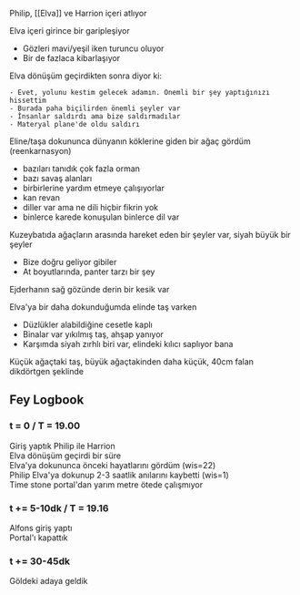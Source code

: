 Philip, [[Elva]] ve Harrion içeri atlıyor  
  
Elva içeri girince bir garipleşiyor  
- Gözleri mavi/yeşil iken turuncu oluyor  
- Bir de fazlaca kibarlaşıyor  
	  
Elva dönüşüm geçirdikten sonra diyor ki:  
```  
- Evet, yolunu kestim gelecek adamın. Önemli bir şey yaptığınızı hissettim  
- Burada paha biçilirden önemli şeyler var  
- İnsanlar saldırdı ama bize saldırmadılar  
- Materyal plane'de oldu saldırı  
```  
  
Eline/taşa dokununca dünyanın köklerine giden bir ağaç gördüm (reenkarnasyon)  
- bazıları tanıdık çok fazla orman  
- bazı savaş alanları  
- birbirlerine yardım etmeye çalışıyorlar  
- kan revan  
- diller var ama ne dili hiçbir fikrin yok  
- binlerce karede konuşulan binlerce dil var  
  
Kuzeybatıda ağaçların arasında hareket eden bir şeyler var, siyah büyük bir şeyler  
- Bize doğru geliyor gibiler  
- At boyutlarında, panter tarzı bir şey  
  
Ejderhanın sağ gözünde derin bir kesik var  
  
Elva'ya bir daha dokunduğumda elinde taş varken  
- Düzlükler alabildiğine cesetle kaplı  
- Binalar var yıkılmış taş, ahşap yanıyor  
- Karşımda siyah zırhlı biri var, elindeki kılıcı saplıyor bana  
  
Küçük ağaçtaki taş, büyük ağaçtakinden daha küçük, 40cm falan dikdörtgen şeklinde  
  
## Fey Logbook  
### t = 0 / T = 19.00  
Giriş yaptık Philip ile Harrion  
Elva dönüşüm geçirdi bir süre  
Elva'ya dokununca önceki hayatlarını gördüm (wis=22)  
Philip Elva'ya dokunup 2-3 saatlik anılarını kaybetti (wis=1)  
Time stone portal'dan yarım metre ötede çalışmıyor  
  
### t += 5-10dk / T = 19.16  
Alfons giriş yaptı  
Portal'ı kapattık  
  
### t += 30-45dk  
Göldeki adaya geldik  
  
  
  
  
  

